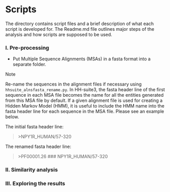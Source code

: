 # Scripts
The directory contains script files and a brief description of what each script is developed for.
The Readme.md file outlines major steps of the analysis and how scripts are supposed to be used.

### I. Pre-processing

* Put Multiple Sequence Alignments (MSAs) in a fasta format into a separate folder.
> [!NOTE]
Re-name the sequences in the alignment files if necessary using `hhsuite_alnsfasta_rename.py`.
In HH-suite3, the fasta header line of the first sequence in each MSA file becomes the name for all the entities generated from this MSA file by default.
If a given alignment file is used for creating a Hidden Markov Model (HMM), it is useful to include the HMM name into the fasta header line for each sequence in the MSA file. Please see an example below.

The initial fasta header line:
> \>NPY1R_HUMAN/57-320

The renamed fasta header line:
> \>PF00001.26 ### NPY1R_HUMAN/57-320

### II. Similarity analysis


### III. Exploring the results
